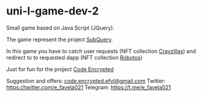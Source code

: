 # uni-l-game-dev-2
Small game based on Java Script (JQuery). 

The game represent the project [SubQuery](https://subquery.network/).

In this game you have to catch user requests (NFT collection [Crayzillas](https://twitter.com/crayzillas)) and redirect to to requested dapp (NFT collection [Robotos](https://twitter.com/robotosNFT))

Just for fun for the project [Code Encrypted](https://www.youtube.com/channel/UC7c4NPE9ejO0WoYtqK-p7Dg)

Suggestion and offers: code.encrypted.efvl@gmail.com
Twitter: https://twitter.com/e_favela021
Telegram: https://t.me/e_favela021
